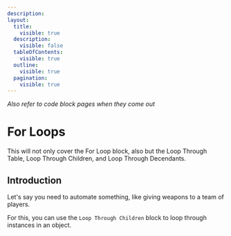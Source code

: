 ```yaml
---
description:
layout:
  title:
    visible: true
  description:
    visible: false
  tableOfContents:
    visible: true
  outline:
    visible: true
  pagination:
    visible: true
---
```

*Also refer to code block pages when they come out*

# For Loops

This will not only cover the For Loop block, also but the Loop Through Table, Loop Through Children, and Loop Through Decendants.

## Introduction

Let's say you need to automate something, like giving weapons to a team of players. 

For this, you can use the `Loop Through Children` block to loop through instances in an object.

